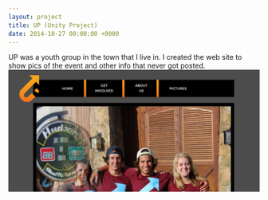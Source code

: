 ```yaml
---
layout: project
title: UP (Unity Project)
date: 2014-10-27 00:00:00 +0000
---
```


UP was a youth group in the town that I live in. I created the web site to show pics of the event and other info that never got posted.<br />
<img src="/images/UPScreen.png" />
